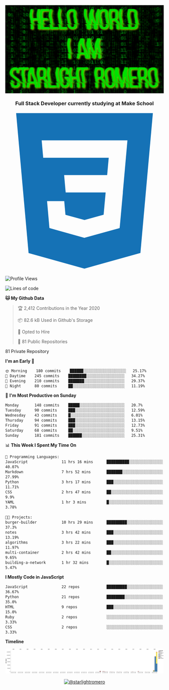 <img align="center" src="github-banner@2x.jpg" alt="Hello World, I Am Starlight Romero" width="1080" />
<h3 align="center">Full Stack Developer currently studying at Make School</h3>

<p align="left">
  <svg viewBox="0 0 128 128">
  <path fill="#1572B6" d="M8.76 1l10.055 112.883 45.118 12.58 45.244-12.626 10.063-112.837h-110.48zm89.591 25.862l-3.347 37.605.01.203-.014.467v-.004l-2.378 26.294-.262 2.336-28.36 7.844v.001l-.022.019-28.311-7.888-1.917-21.739h13.883l.985 11.054 15.386 4.17-.004.008v-.002l15.443-4.229 1.632-18.001h-32.282999999999994l-.277-3.043-.631-7.129-.331-3.828h34.748999999999995l1.264-14h-52.926l-.277-3.041-.63-7.131-.332-3.828h69.281l-.331 3.862z"></path>
  </svg>
</p>

<!--START_SECTION:waka-->
![Profile Views](http://img.shields.io/badge/Profile%20Views-24-blue)

![Lines of code](https://img.shields.io/badge/From%20Hello%20World%20I%27ve%20Written-4.4%20million%20lines%20of%20code-blue)

**🐱 My Github Data** 

> 🏆 2,412 Contributions in the Year 2020
 > 
> 📦 82.6 kB Used in Github's Storage 
 > 
> 💼 Opted to Hire
 > 
> 📜 81 Public Repositories 
 > 
81 Private Repository 
 > 
**I'm an Early 🐤** 

```text
🌞 Morning    180 commits    ██████░░░░░░░░░░░░░░░░░░░   25.17% 
🌆 Daytime    245 commits    ████████░░░░░░░░░░░░░░░░░   34.27% 
🌃 Evening    210 commits    ███████░░░░░░░░░░░░░░░░░░   29.37% 
🌙 Night      80 commits     ██░░░░░░░░░░░░░░░░░░░░░░░   11.19%

```
📅 **I'm Most Productive on Sunday** 

```text
Monday       148 commits    █████░░░░░░░░░░░░░░░░░░░░   20.7% 
Tuesday      90 commits     ███░░░░░░░░░░░░░░░░░░░░░░   12.59% 
Wednesday    43 commits     █░░░░░░░░░░░░░░░░░░░░░░░░   6.01% 
Thursday     94 commits     ███░░░░░░░░░░░░░░░░░░░░░░   13.15% 
Friday       91 commits     ███░░░░░░░░░░░░░░░░░░░░░░   12.73% 
Saturday     68 commits     ██░░░░░░░░░░░░░░░░░░░░░░░   9.51% 
Sunday       181 commits    ██████░░░░░░░░░░░░░░░░░░░   25.31%

```


📊 **This Week I Spent My Time On** 

```text
💬 Programming Languages: 
JavaScript               11 hrs 16 mins      ██████████░░░░░░░░░░░░░░░   40.07% 
Markdown                 7 hrs 52 mins       ███████░░░░░░░░░░░░░░░░░░   27.99% 
Python                   3 hrs 17 mins       ███░░░░░░░░░░░░░░░░░░░░░░   11.71% 
CSS                      2 hrs 47 mins       ██░░░░░░░░░░░░░░░░░░░░░░░   9.9% 
YAML                     1 hr 3 mins         █░░░░░░░░░░░░░░░░░░░░░░░░   3.78%

🐱‍💻 Projects: 
burger-builder           10 hrs 29 mins      █████████░░░░░░░░░░░░░░░░   37.3% 
notes                    3 hrs 42 mins       ███░░░░░░░░░░░░░░░░░░░░░░   13.19% 
algorithms               3 hrs 22 mins       ███░░░░░░░░░░░░░░░░░░░░░░   11.97% 
multi-container          2 hrs 42 mins       ██░░░░░░░░░░░░░░░░░░░░░░░   9.65% 
building-a-network       1 hr 32 mins        █░░░░░░░░░░░░░░░░░░░░░░░░   5.47%

```

**I Mostly Code in JavaScript** 

```text
JavaScript               22 repos            █████████░░░░░░░░░░░░░░░░   36.67% 
Python                   21 repos            ████████░░░░░░░░░░░░░░░░░   35.0% 
HTML                     9 repos             ███░░░░░░░░░░░░░░░░░░░░░░   15.0% 
Ruby                     2 repos             ░░░░░░░░░░░░░░░░░░░░░░░░░   3.33% 
CSS                      2 repos             ░░░░░░░░░░░░░░░░░░░░░░░░░   3.33%

```


**Timeline**

![Chart not found](https://raw.githubusercontent.com/starlightromero/starlightromero/master/charts/bar_graph.png) 


<!--END_SECTION:waka-->

<p align="center">
<a href="https://medium.com/@starlightromero" target="blank"><img align="center" src="https://cdn.jsdelivr.net/npm/simple-icons@3.0.1/icons/medium.svg" alt="@starlightromero" height="30" width="30" /></a>
</p>
